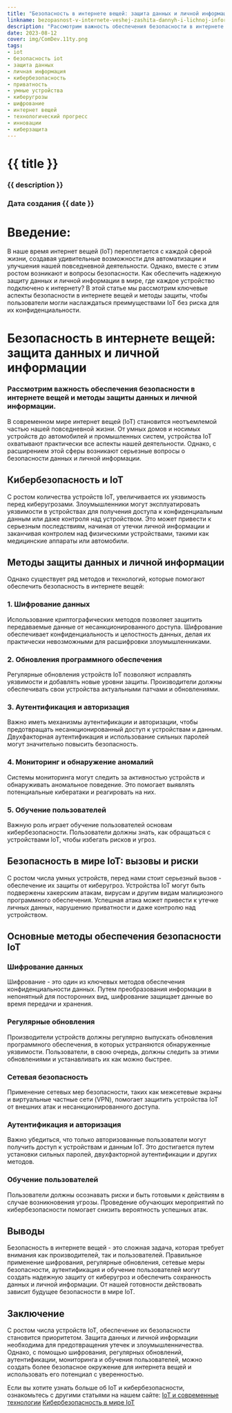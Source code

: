 ```yaml
---
title: "Безопасность в интернете вещей: защита данных и личной информации"
linkname: bezopasnost-v-internete-veshej-zashita-dannyh-i-lichnoj-informacii
description: "Рассмотрим важность обеспечения безопасности в интернете вещей и методы защиты данных и личной информации."
date: 2023-08-12
cover: img/ComDev.11ty.png
tags:
- iot
- безопасность iot
- защита данных
- личная информация
- кибербезопасность
- приватность
- умные устройства
- киберугрозы
- шифрование
- интернет вещей
- технологический прогресс
- инновации
- киберзащита
---
```


# {{ title }}
### {{ description }}
### Дата создания {{ date }}

# Введение:

В наше время интернет вещей (IoT) переплетается с каждой сферой жизни, создавая удивительные возможности для автоматизации и улучшения нашей повседневной деятельности. Однако, вместе с этим ростом возникают и вопросы безопасности. Как обеспечить надежную защиту данных и личной информации в мире, где каждое устройство подключено к интернету? В этой статье мы рассмотрим ключевые аспекты безопасности в интернете вещей и методы защиты, чтобы пользователи могли наслаждаться преимуществами IoT без риска для их конфиденциальности.

# Безопасность в интернете вещей: защита данных и личной информации
### Рассмотрим важность обеспечения безопасности в интернете вещей и методы защиты данных и личной информации.

В современном мире интернет вещей (IoT) становится неотъемлемой частью нашей повседневной жизни. От умных домов и носимых устройств до автомобилей и промышленных систем, устройства IoT охватывают практически все аспекты нашей деятельности. Однако, с расширением этой сферы возникают серьезные вопросы о безопасности данных и личной информации.

## Кибербезопасность и IoT
С ростом количества устройств IoT, увеличивается их уязвимость перед киберугрозами. Злоумышленники могут эксплуатировать уязвимости в устройствах для получения доступа к конфиденциальным данным или даже контроля над устройством. Это может привести к серьезным последствиям, начиная от утечки личной информации и заканчивая контролем над физическими устройствами, такими как медицинские аппараты или автомобили.

## Методы защиты данных и личной информации
Однако существует ряд методов и технологий, которые помогают обеспечить безопасность в интернете вещей:

### 1. Шифрование данных
Использование криптографических методов позволяет защитить передаваемые данные от несанкционированного доступа. Шифрование обеспечивает конфиденциальность и целостность данных, делая их практически невозможными для расшифровки злоумышленниками.

### 2. Обновления программного обеспечения
Регулярные обновления устройств IoT позволяют исправлять уязвимости и добавлять новые уровни защиты. Производители должны обеспечивать свои устройства актуальными патчами и обновлениями.

### 3. Аутентификация и авторизация
Важно иметь механизмы аутентификации и авторизации, чтобы предотвращать несанкционированный доступ к устройствам и данным. Двухфакторная аутентификация и использование сильных паролей могут значительно повысить безопасность.

### 4. Мониторинг и обнаружение аномалий
Системы мониторинга могут следить за активностью устройств и обнаруживать аномальное поведение. Это помогает выявлять потенциальные кибератаки и реагировать на них.

### 5. Обучение пользователей
Важную роль играет обучение пользователей основам кибербезопасности. Пользователи должны знать, как обращаться с устройствами IoT, чтобы избегать рисков и угроз.

## Безопасность в мире IoT: вызовы и риски
С ростом числа умных устройств, перед нами стоит серьезный вызов - обеспечение их защиты от киберугроз. Устройства IoT могут быть подвержены хакерским атакам, вирусам и другим видам малициозного программного обеспечения. Успешная атака может привести к утечке личных данных, нарушению приватности и даже контролю над устройством. 

## Основные методы обеспечения безопасности IoT
### Шифрование данных
Шифрование - это один из ключевых методов обеспечения конфиденциальности данных. Путем преобразования информации в непонятный для посторонних вид, шифрование защищает данные во время передачи и хранения.

### Регулярные обновления
Производители устройств должны регулярно выпускать обновления программного обеспечения, в которых устраняются обнаруженные уязвимости. Пользователи, в свою очередь, должны следить за этими обновлениями и устанавливать их как можно быстрее.

### Сетевая безопасность
Применение сетевых мер безопасности, таких как межсетевые экраны и виртуальные частные сети (VPN), помогает защитить устройства IoT от внешних атак и несанкционированного доступа.

### Аутентификация и авторизация
Важно убедиться, что только авторизованные пользователи могут получить доступ к устройствам и данным IoT. Это достигается путем установки сильных паролей, двухфакторной аутентификации и других методов.

### Обучение пользователей
Пользователи должны осознавать риски и быть готовыми к действиям в случае возникновения угрозы. Проведение обучающих мероприятий по кибербезопасности помогает снизить вероятность успешных атак.

## Выводы
Безопасность в интернете вещей - это сложная задача, которая требует внимания как производителей, так и пользователей. Правильное применение шифрования, регулярные обновления, сетевые меры безопасности, аутентификация и обучение пользователей могут создать надежную защиту от киберугроз и обеспечить сохранность данных и личной информации. От нашей готовности действовать зависит будущее безопасности в мире IoT.

## Заключение
С ростом числа устройств IoT, обеспечение их безопасности становится приоритетом. Защита данных и личной информации необходима для предотвращения утечек и злоумышленничества. Однако, с помощью шифрования, регулярных обновлений, аутентификации, мониторинга и обучения пользователей, можно создать более безопасное окружение для интернета вещей и использовать его потенциал с уверенностью.

Если вы хотите узнать больше об IoT и кибербезопасности, ознакомьтесь с другими статьями на нашем сайте:
[IoT и современные технологии](https://comdev.com.ua/iot-i-sovremennye-tehnologii/)
[Кибербезопасность в мире IoT](https://comdev.com.ua/kiberbezopasnost-v-mire-iot/)

